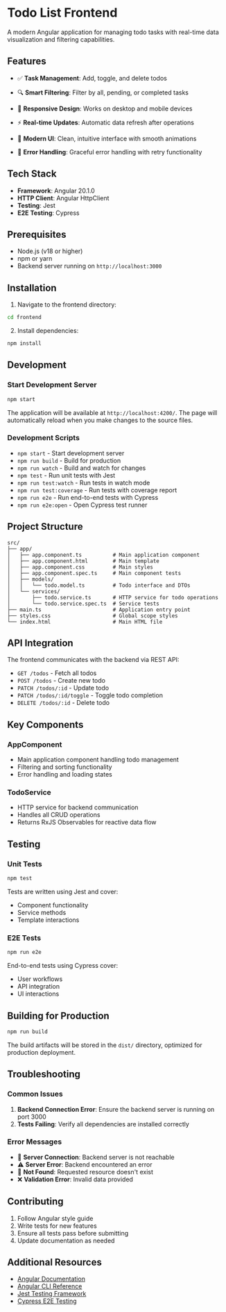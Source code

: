 # Todo List Frontend

A modern Angular application for managing todo tasks with real-time data visualization and filtering capabilities.

## Features

- ✅ **Task Management**: Add, toggle, and delete todos

- 🔍 **Smart Filtering**: Filter by all, pending, or completed tasks
- 📱 **Responsive Design**: Works on desktop and mobile devices
- ⚡ **Real-time Updates**: Automatic data refresh after operations
- 🎨 **Modern UI**: Clean, intuitive interface with smooth animations
- 🔄 **Error Handling**: Graceful error handling with retry functionality

## Tech Stack

- **Framework**: Angular 20.1.0
- **HTTP Client**: Angular HttpClient
- **Testing**: Jest
- **E2E Testing**: Cypress

## Prerequisites

- Node.js (v18 or higher)
- npm or yarn
- Backend server running on `http://localhost:3000`

## Installation

1. Navigate to the frontend directory:

```bash
cd frontend
```

2. Install dependencies:

```bash
npm install
```

## Development

### Start Development Server

```bash
npm start
```

The application will be available at `http://localhost:4200/`. The page will automatically reload when you make changes to the source files.

### Development Scripts

- `npm start` - Start development server
- `npm run build` - Build for production
- `npm run watch` - Build and watch for changes
- `npm test` - Run unit tests with Jest
- `npm run test:watch` - Run tests in watch mode
- `npm run test:coverage` - Run tests with coverage report
- `npm run e2e` - Run end-to-end tests with Cypress
- `npm run e2e:open` - Open Cypress test runner

## Project Structure

```
src/
├── app/
│   ├── app.component.ts          # Main application component
│   ├── app.component.html        # Main template
│   ├── app.component.css         # Main styles
│   ├── app.component.spec.ts     # Main component tests
│   ├── models/
│   │   └── todo.model.ts         # Todo interface and DTOs
│   └── services/
│       ├── todo.service.ts       # HTTP service for todo operations
│       └── todo.service.spec.ts  # Service tests
├── main.ts                       # Application entry point
├── styles.css                    # Global scope styles
└── index.html                    # Main HTML file
```

## API Integration

The frontend communicates with the backend via REST API:

- `GET /todos` - Fetch all todos
- `POST /todos` - Create new todo
- `PATCH /todos/:id` - Update todo
- `PATCH /todos/:id/toggle` - Toggle todo completion
- `DELETE /todos/:id` - Delete todo

## Key Components

### AppComponent

- Main application component handling todo management
- Filtering and sorting functionality
- Error handling and loading states

### TodoService

- HTTP service for backend communication
- Handles all CRUD operations
- Returns RxJS Observables for reactive data flow

## Testing

### Unit Tests

```bash
npm test
```

Tests are written using Jest and cover:

- Component functionality
- Service methods
- Template interactions

### E2E Tests

```bash
npm run e2e
```

End-to-end tests using Cypress cover:

- User workflows
- API integration
- UI interactions

## Building for Production

```bash
npm run build
```

The build artifacts will be stored in the `dist/` directory, optimized for production deployment.

## Troubleshooting

### Common Issues

1. **Backend Connection Error**: Ensure the backend server is running on port 3000
2. **Tests Failing**: Verify all dependencies are installed correctly

### Error Messages

- 🔌 **Server Connection**: Backend server is not reachable
- ⚠️ **Server Error**: Backend encountered an error
- 📄 **Not Found**: Requested resource doesn't exist
- ❌ **Validation Error**: Invalid data provided

## Contributing

1. Follow Angular style guide
2. Write tests for new features
3. Ensure all tests pass before submitting
4. Update documentation as needed

## Additional Resources

- [Angular Documentation](https://angular.dev/)
- [Angular CLI Reference](https://angular.dev/tools/cli)
- [Jest Testing Framework](https://jestjs.io/)
- [Cypress E2E Testing](https://docs.cypress.io/)
